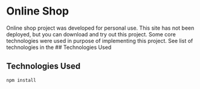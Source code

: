 # Online Shop

Online shop project was developed for personal use. This site
has not been deployed, but you can download and try out this
project. Some core technologies were used in purpose of implementing
this project. See list of technologies in the ## Technologies Used

## 

## Technologies Used

```
npm install
```